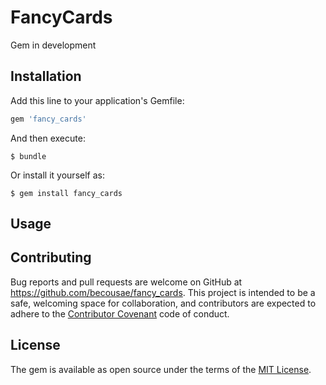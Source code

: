 # FancyCards

Gem in development

## Installation

Add this line to your application's Gemfile:

```ruby
gem 'fancy_cards'
```

And then execute:

    $ bundle

Or install it yourself as:

    $ gem install fancy_cards

## Usage

## Contributing

Bug reports and pull requests are welcome on GitHub at https://github.com/becousae/fancy_cards. This project is intended to be a safe, welcoming space for collaboration, and contributors are expected to adhere to the [Contributor Covenant](http://contributor-covenant.org) code of conduct.


## License

The gem is available as open source under the terms of the [MIT License](http://opensource.org/licenses/MIT).

